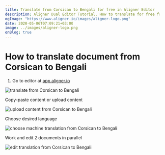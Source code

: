 ```yaml
---
title: Translate from Corsican to Bengali for free in Aligner Editor
description: Aligner Dual Editor Tutorial. How to translate for free from Corsican to Bengali. Aligner is multilingual document management platform. 
ogImage: "https://www.aligner.io/images/aligner-logo.png"
date: 2020-05-06T07:09:21+03:00
image: ../images/aligner-logo.png
onBlog: true
---
```


# How to translate document from Corsican to Bengali

1. Go to editor at [app.aligner.io](https://app.aligner.io "Aligner App web page")

![translate from Corsican to Bengali](../aligner-blank-editor.png "translate from Corsican to Bengali")

Copy-paste content or upload content

![upload content from Corsican to Bengali](../aligner-uploaded-document.png "upload content from Corsican to Bengali")

Choose desired language

![choose machine translation from Corsican to Bengali](../aligner-language-dropdown.png "choose machine translation from Corsican to Bengali")

Work and edit 2 documents in parallel

![edit translation from Corsican to Bengali](../aligner-double-sitded-editor.png "edit translation from Corsican to Bengali")

